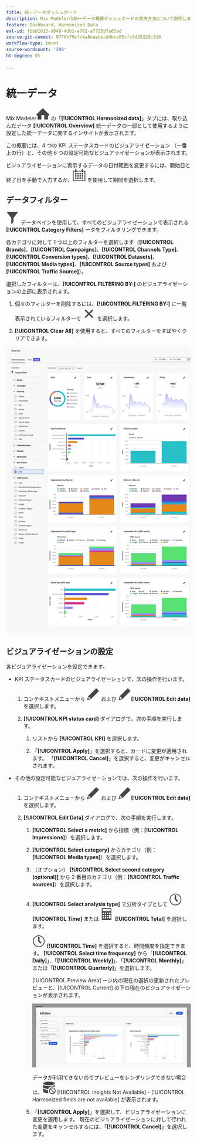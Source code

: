 ```yaml
---
title: 統一データダッシュボード
description: Mix Modelerの統一データ概要ダッシュボードの使用方法について説明します。
feature: Dashboard, Harmonized Data
exl-id: fbb01613-d648-4db1-a782-a7720b7a03ad
source-git-commit: 9776b79cfc4a8eaebecd4bce85cfc9d85329c910
workflow-type: tm+mt
source-wordcount: '298'
ht-degree: 0%

---
```


# 統一データ

Mix Modeler![ ホーム ](/help/assets/icons/Home.svg) の「**[!UICONTROL Harmonized data]**」タブには、取り込んだデータ **[!UICONTROL Overview]** 統一データの一部として使用するように設定した統一データに関するインサイトが表示されます。

この概要には、4 つの KPI ステータスカードのビジュアライゼーション （一番上の行）と、その他 6 つの設定可能なビジュアライゼーションが表示されます。

ビジュアライゼーションに表示するデータの日付範囲を変更するには、開始日と終了日を手動で入力するか、![ カレンダー ](/help/assets/icons/Calendar.svg) を使用して期間を選択します。

## データフィルター

![ フィルター ](/help/assets/icons/Filter.svg) データペインを使用して、すべてのビジュアライゼーションで表示される **[!UICONTROL Category Filters]** ータをフィルタリングできます。

各カテゴリに対して 1 つ以上のフィルターを選択します（**[!UICONTROL Brands]**、**[!UICONTROL Campaigns]**、**[!UICONTROL Channels Type]**、**[!UICONTROL Conversion types]**、**[!UICONTROL Datasets]**、**[!UICONTROL Media types]**、**[!UICONTROL Source types]** および **[!UICONTROL Traffic Source]**）。

選択したフィルターは、**[!UICONTROL FILTERING BY:]** のビジュアライゼーションの上部に表示されます。

1. 個々のフィルターを削除するには、**[!UICONTROL FILTERING BY:]** に一覧表示されているフィルターで ![ 閉じる ](/help/assets/icons/Close.svg) を選択します。

1. **[!UICONTROL Clear All]** を使用すると、すべてのフィルターをすばやくクリアできます。

![ 統一データの概要 ](/help/assets/harmonized-data-overview.png)


## ビジュアライゼーションの設定

各ビジュアライゼーションを設定できます。

* KPI ステータスカードのビジュアライゼーションで、次の操作を行います。

   1. コンテキストメニューから ![ 編集 ](/help/assets/icons/Edit.svg) および ![ 編集 ](/help/assets/icons/Edit.svg)**[!UICONTROL Edit data]** を選択します。

   1. **[!UICONTROL KPI status card]** ダイアログで、次の手順を実行します。

      1. リストから **[!UICONTROL KPI]** を選択します。

      1. 「**[!UICONTROL Apply]**」を選択すると、カードに変更が適用されます。 「**[!UICONTROL Cancel]**」を選択すると、変更がキャンセルされます。

* その他の設定可能なビジュアライゼーションでは、次の操作を行います。

   1. コンテキストメニューから ![ 編集 ](/help/assets/icons/Edit.svg) および ![ 編集 ](/help/assets/icons/Edit.svg)**[!UICONTROL Edit data]** を選択します。

   1. **[!UICONTROL Edit Data]** ダイアログで、次の手順を実行します。

      1. **[!UICONTROL Select a metric]** から指標（例：**[!UICONTROL Impressions]**）を選択します。
      1. **[!UICONTROL Select category]** からカテゴリ（例：**[!UICONTROL Media types]**）を選択します。
      1. （オプション） **[!UICONTROL Select second category (optional)]** から 2 番目のカテゴリ（例：**[!UICONTROL Traffic sources]**）を選択します。
      1. **[!UICONTROL Select analysis type]** で分析タイプとして ![Clock](/help/assets/icons/Clock.svg) **[!UICONTROL Time]** または ![Calculator](/help/assets/icons/Calculator.svg) **[!UICONTROL Total]** を選択します。

         ![Clock](/help/assets/icons/Clock.svg) **[!UICONTROL Time]** を選択すると、時間頻度を指定できます。 **[!UICONTROL Select time frequency]** から「**[!UICONTROL Daily]**」、「**[!UICONTROL Weekly]**」、「**[!UICONTROL Monthly]**」または「**[!UICONTROL Quarterly]**」を選択します。

         [!UICONTROL Preview Area] ージ内の現在の選択の更新されたプレビューと、[!UICONTROL Current] の下の現在のビジュアライゼーションが表示されます。

         ![ 統一データウィジェットを編集 ](/help/assets/edit-harmonized-data-widget.png)

         データが利用できないのでプレビューをレンダリングできない場合は、![ データエラー ](/help/assets/icons/DataUnavailable.svg) [!UICONTROL Insights Not Available] - [!UICONTROL Harmonized fields are not available] が表示されます。

      1. 「**[!UICONTROL Apply]**」を選択して、ビジュアライゼーションに変更を適用します。 現在のビジュアライゼーションに対して行われた変更をキャンセルするには、「**[!UICONTROL Cancel]**」を選択します。
